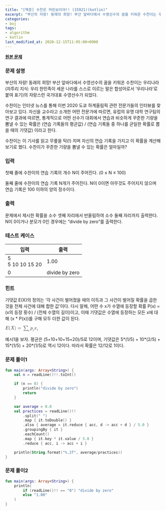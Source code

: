 ```yaml
---
title: "[백준] 수찬은 마린보이야!! (15921)(kotlin)"
excerpt: "부산의 자랑! 동래의 희망! 부산 앞바다에서 수영선수의 꿈을 키워온 수찬이는 우리나라(자투리 지식: 우리 한민족이 세운 나라를 스스로 이르는 말은 합성어로서 ‘우리나라’로 붙여 표기)의 자랑스런 국가대표 수영선수가 되었다."
categories:
- boj
tags:
- algorithm
- kotlin
last_modified_at: 2020-12-15T11:05:00+0900
---
```


**[원본 문제](https://www.acmicpc.net/problem/15921)**

### 문제 설명

부산의 자랑! 동래의 희망! 부산 앞바다에서 수영선수의 꿈을 키워온 수찬이는 우리나라(자투리 지식: 우리 한민족이 세운 나라를 스스로 이르는 말은 합성어로서 ‘우리나라’로 붙여 표기)의 자랑스런 국가대표 수영선수가 되었다.

수찬이는 인터넷 뉴스를 통해 이번 2020 도쿄 하계올림픽 관련 전문가들의 인터뷰를 찾아보고 있다. 자신을 교수라고 소개한 어떤 전문가에 따르면, 유럽의 유명 대학 연구팀의 연구 결과에 따르면, 통계적으로 어떤 선수가 대회에서 연습과 비슷하게 꾸준한 기량을 뽐낼 수 있는 확률은 (연습 기록들의 평균값) / (연습 기록들 중 하나를 균일한 확률로 뽑을 때의 기댓값) 이라고 한다.

수찬이는 이 기사를 읽고 무릎을 탁(!) 치며 자신의 연습 기록을 가지고 이 확률을 계산해보기로 했다. 수찬이가 꾸준한 기량을 뽐낼 수 있는 확률은 얼마일까?

### 입력

첫째 줄에 수찬이의 연습 기록의 개수 N이 주어진다. (0 ≤ N ≤ 100)

둘째 줄에 수찬이의 연습 기록 N개가 주어진다. N이 0이면 아무것도 주어지지 않으며 연습 기록은 100 이하의 양의 정수이다.

### 출력

문제에서 제시한 확률을 소수 셋째 자리에서 반올림하여 소수 둘째 자리까지 출력한다. N이 0이거나 분모가 0인 경우에는 “divide by zero”를 출력한다.

### 테스트 케이스

|입력|출력|
|-----|-----|
|5<br>5 10 10 15 20|1.00|
|0|divide by zero|

### 힌트

기댓값 E(X)의 정의는 ‘각 사건이 벌어졌을 때의 이득과 그 사건이 벌어질 확률을 곱한 것을 전체 사건에 대해 합한 값’이다. 다시 말해, 어떤 수 x가 수열에 등장할 확률 P(x) = (x의 등장 횟수) / (전체 수열의 길이)이고, 이때 기댓값은 수열에 등장하는 모든 x에 대해 (x * P(x))를 구해 모두 더한 값이 된다.

<p><mjx-container class="MathJax" jax="CHTML" role="presentation" style="font-size: 109%; position: relative;"><mjx-math class="MJX-TEX" aria-hidden="true"><mjx-mi class="mjx-i"><mjx-c class="mjx-c1D438 TEX-I"></mjx-c></mjx-mi><mjx-mo class="mjx-n"><mjx-c class="mjx-c28"></mjx-c></mjx-mo><mjx-mi class="mjx-i"><mjx-c class="mjx-c1D44B TEX-I"></mjx-c></mjx-mi><mjx-mo class="mjx-n"><mjx-c class="mjx-c29"></mjx-c></mjx-mo><mjx-mo class="mjx-n" space="4"><mjx-c class="mjx-c3D"></mjx-c></mjx-mo><mjx-munder space="4" limits="false"><mjx-mo class="mjx-sop"><mjx-c class="mjx-c2211 TEX-S1"></mjx-c></mjx-mo><mjx-script style="vertical-align: -0.285em;"><mjx-texatom size="s" texclass="ORD"><mjx-mi class="mjx-i"><mjx-c class="mjx-c1D456 TEX-I"></mjx-c></mjx-mi></mjx-texatom></mjx-script></mjx-munder><mjx-texatom space="2" texclass="ORD"><mjx-msub><mjx-mi class="mjx-i" noic="true"><mjx-c class="mjx-c1D45D TEX-I"></mjx-c></mjx-mi><mjx-script style="vertical-align: -0.15em;"><mjx-mi class="mjx-i" size="s"><mjx-c class="mjx-c1D456 TEX-I"></mjx-c></mjx-mi></mjx-script></mjx-msub><mjx-msub><mjx-mi class="mjx-i" noic="true"><mjx-c class="mjx-c1D465 TEX-I"></mjx-c></mjx-mi><mjx-script style="vertical-align: -0.15em;"><mjx-mi class="mjx-i" size="s"><mjx-c class="mjx-c1D456 TEX-I"></mjx-c></mjx-mi></mjx-script></mjx-msub></mjx-texatom></mjx-math><mjx-assistive-mml role="presentation" unselectable="on" display="inline"><math xmlns="http://www.w3.org/1998/Math/MathML"><mi>E</mi><mo stretchy="false">(</mo><mi>X</mi><mo stretchy="false">)</mo><mo>=</mo><munder><mo data-mjx-texclass="OP">∑</mo><mrow><mi>i</mi></mrow></munder><mrow><msub><mi>p</mi><mi>i</mi></msub><msub><mi>x</mi><mi>i</mi></msub></mrow></math></mjx-assistive-mml></mjx-container></p>

예시1을 보자. 평균은 (5+10+10+15+20)/5로 12이며, 기댓값은 5*(1/5) + 10*(2/5) + 15*(1/5) + 20*(1/5)로 역시 12이다. 따라서 확률은 12/12로 1이다.

### 문제 풀이1 
```kotlin
fun main(args: Array<String>) {
    val n = readLine()!!.toInt()

    if (n == 0) {
        println("divide by zero")
        return
    }

    var average = 0.0
    val practices = readLine()!!
        .split(" ")
        .map { it.toDouble() }
        .also { average = it.reduce { acc, d -> acc + d } / 5.0 }
        .groupingBy { it }
        .eachCount()
        .map { it.key * it.value / 5.0 }
        .reduce { acc, i -> acc + i }

    println(String.format("%.2f", average/practices))
}
```

### 문제 풀이2
```kotlin
fun main(args: Array<String>) {
    println(
        if (readLine()!! == "0") "divide by zero"
        else "1.00"
    )
}
```
